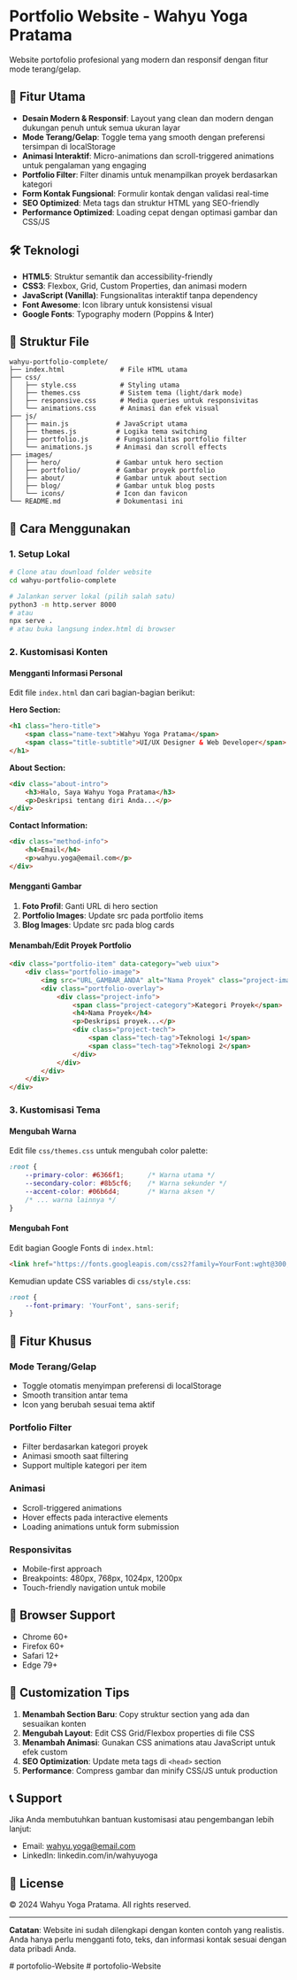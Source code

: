 # Portfolio Website - Wahyu Yoga Pratama

Website portofolio profesional yang modern dan responsif dengan fitur mode terang/gelap.

## 🎨 Fitur Utama

- **Desain Modern & Responsif**: Layout yang clean dan modern dengan dukungan penuh untuk semua ukuran layar
- **Mode Terang/Gelap**: Toggle tema yang smooth dengan preferensi tersimpan di localStorage
- **Animasi Interaktif**: Micro-animations dan scroll-triggered animations untuk pengalaman yang engaging
- **Portfolio Filter**: Filter dinamis untuk menampilkan proyek berdasarkan kategori
- **Form Kontak Fungsional**: Formulir kontak dengan validasi real-time
- **SEO Optimized**: Meta tags dan struktur HTML yang SEO-friendly
- **Performance Optimized**: Loading cepat dengan optimasi gambar dan CSS/JS

## 🛠️ Teknologi

- **HTML5**: Struktur semantik dan accessibility-friendly
- **CSS3**: Flexbox, Grid, Custom Properties, dan animasi modern
- **JavaScript (Vanilla)**: Fungsionalitas interaktif tanpa dependency
- **Font Awesome**: Icon library untuk konsistensi visual
- **Google Fonts**: Typography modern (Poppins & Inter)

## 📁 Struktur File

```
wahyu-portfolio-complete/
├── index.html              # File HTML utama
├── css/
│   ├── style.css           # Styling utama
│   ├── themes.css          # Sistem tema (light/dark mode)
│   ├── responsive.css      # Media queries untuk responsivitas
│   └── animations.css      # Animasi dan efek visual
├── js/
│   ├── main.js            # JavaScript utama
│   ├── themes.js          # Logika tema switching
│   ├── portfolio.js       # Fungsionalitas portfolio filter
│   └── animations.js      # Animasi dan scroll effects
├── images/
│   ├── hero/              # Gambar untuk hero section
│   ├── portfolio/         # Gambar proyek portfolio
│   ├── about/             # Gambar untuk about section
│   ├── blog/              # Gambar untuk blog posts
│   └── icons/             # Icon dan favicon
└── README.md              # Dokumentasi ini
```

## 🚀 Cara Menggunakan

### 1. Setup Lokal
```bash
# Clone atau download folder website
cd wahyu-portfolio-complete

# Jalankan server lokal (pilih salah satu)
python3 -m http.server 8000
# atau
npx serve .
# atau buka langsung index.html di browser
```

### 2. Kustomisasi Konten

#### Mengganti Informasi Personal
Edit file `index.html` dan cari bagian-bagian berikut:

**Hero Section:**
```html
<h1 class="hero-title">
    <span class="name-text">Wahyu Yoga Pratama</span>
    <span class="title-subtitle">UI/UX Designer & Web Developer</span>
</h1>
```

**About Section:**
```html
<div class="about-intro">
    <h3>Halo, Saya Wahyu Yoga Pratama</h3>
    <p>Deskripsi tentang diri Anda...</p>
</div>
```

**Contact Information:**
```html
<div class="method-info">
    <h4>Email</h4>
    <p>wahyu.yoga@email.com</p>
</div>
```

#### Mengganti Gambar
1. **Foto Profil**: Ganti URL di hero section
2. **Portfolio Images**: Update src pada portfolio items
3. **Blog Images**: Update src pada blog cards

#### Menambah/Edit Proyek Portfolio
```html
<div class="portfolio-item" data-category="web uiux">
    <div class="portfolio-image">
        <img src="URL_GAMBAR_ANDA" alt="Nama Proyek" class="project-image">
        <div class="portfolio-overlay">
            <div class="project-info">
                <span class="project-category">Kategori Proyek</span>
                <h4>Nama Proyek</h4>
                <p>Deskripsi proyek...</p>
                <div class="project-tech">
                    <span class="tech-tag">Teknologi 1</span>
                    <span class="tech-tag">Teknologi 2</span>
                </div>
            </div>
        </div>
    </div>
</div>
```

### 3. Kustomisasi Tema

#### Mengubah Warna
Edit file `css/themes.css` untuk mengubah color palette:

```css
:root {
    --primary-color: #6366f1;      /* Warna utama */
    --secondary-color: #8b5cf6;    /* Warna sekunder */
    --accent-color: #06b6d4;       /* Warna aksen */
    /* ... warna lainnya */
}
```

#### Mengubah Font
Edit bagian Google Fonts di `index.html`:
```html
<link href="https://fonts.googleapis.com/css2?family=YourFont:wght@300;400;500;600;700&display=swap" rel="stylesheet">
```

Kemudian update CSS variables di `css/style.css`:
```css
:root {
    --font-primary: 'YourFont', sans-serif;
}
```

## 🎯 Fitur Khusus

### Mode Terang/Gelap
- Toggle otomatis menyimpan preferensi di localStorage
- Smooth transition antar tema
- Icon yang berubah sesuai tema aktif

### Portfolio Filter
- Filter berdasarkan kategori proyek
- Animasi smooth saat filtering
- Support multiple kategori per item

### Animasi
- Scroll-triggered animations
- Hover effects pada interactive elements
- Loading animations untuk form submission

### Responsivitas
- Mobile-first approach
- Breakpoints: 480px, 768px, 1024px, 1200px
- Touch-friendly navigation untuk mobile

## 📱 Browser Support

- Chrome 60+
- Firefox 60+
- Safari 12+
- Edge 79+

## 🔧 Customization Tips

1. **Menambah Section Baru**: Copy struktur section yang ada dan sesuaikan konten
2. **Mengubah Layout**: Edit CSS Grid/Flexbox properties di file CSS
3. **Menambah Animasi**: Gunakan CSS animations atau JavaScript untuk efek custom
4. **SEO Optimization**: Update meta tags di `<head>` section
5. **Performance**: Compress gambar dan minify CSS/JS untuk production

## 📞 Support

Jika Anda membutuhkan bantuan kustomisasi atau pengembangan lebih lanjut:
- Email: wahyu.yoga@email.com
- LinkedIn: linkedin.com/in/wahyuyoga

## 📄 License

© 2024 Wahyu Yoga Pratama. All rights reserved.

---

**Catatan**: Website ini sudah dilengkapi dengan konten contoh yang realistis. Anda hanya perlu mengganti foto, teks, dan informasi kontak sesuai dengan data pribadi Anda.

#   p o r t o f o l i o - W e b s i t e  
 #   p o r t o f o l i o - W e b s i t e  
 